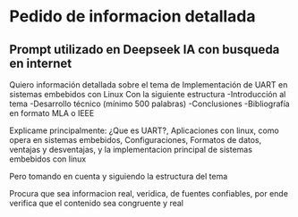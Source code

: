 # Pedido de informacion detallada 
## Prompt utilizado en Deepseek IA con busqueda en internet
Quiero información detallada sobre el tema de Implementación de UART en sistemas embebidos con Linux
Con la siguiente estructura
-Introducción al tema
-Desarrollo técnico (mínimo 500 palabras)
-Conclusiones
-Bibliografía en formato MLA o IEEE

Explicame principalmente: ¿Que es UART?, Aplicaciones con linux, como opera en sistemas embebidos, Configuraciones, Formatos de datos, ventajas y desventajas, y la implementacion principal de sistemas embebidos con linux

Pero tomando en cuenta y siguiendo la estructura del tema

Procura que sea informacion real, veridica, de fuentes confiables, por ende verifica que el contenido sea congruente y real 
